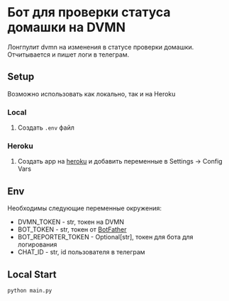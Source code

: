 # Бот для проверки статуса домашки на DVMN

Лонгпулит dvmn на изменения в статусе проверки домашки.
Отчитывается и пишет логи в телеграм.

## Setup
Возможно использовать как локально, так и на Heroku
### Local
1. Создать `.env` файл
### Heroku
1. Создать app на [heroku](https://www.heroku.com/) и добавить переменные в Settings -> Config Vars

## Env
Необходимы следующие переменные окружения:
- DVMN_TOKEN - str, токен на DVMN
- BOT_TOKEN - str, токен от [BotFather](https://t.me/botfather)
- BOT_REPORTER_TOKEN - Optional[str], токен для бота для логирования
- CHAT_ID - str, id пользователя в телеграм

## Local Start
```
python main.py
```
